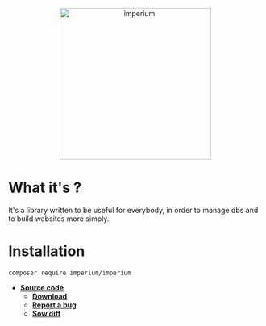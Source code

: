 <p align="center"><img src="https://zupimages.net/up/18/08/rd2u.png" width="300" alt="imperium"></p>

# What it's ?

It's a library written to be useful for everybody, in order to manage dbs and to build websites more simply.

# **Installation**

`composer require imperium/imperium`

* [**Source code**](https://git.fumseck.eu/cgit/imperium)
    * [**Download**](https://git.fumseck.eu/cgit/imperium/snapshot/imperium-10.1.2.zip)
    * [**Report a bug**](mailto:bugzilla@laposte.net)
    * [**Sow diff**](https://git.fumseck.eu/cgit/imperium/diff/?id=10.1.2&id2=10.1.1&dt=2)
    
